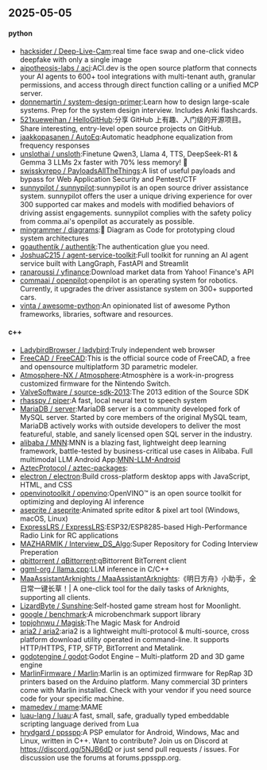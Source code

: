 ## 2025-05-05

#### python
* [hacksider / Deep-Live-Cam](https://github.com/hacksider/Deep-Live-Cam):real time face swap and one-click video deepfake with only a single image
* [aipotheosis-labs / aci](https://github.com/aipotheosis-labs/aci):ACI.dev is the open source platform that connects your AI agents to 600+ tool integrations with multi-tenant auth, granular permissions, and access through direct function calling or a unified MCP server.
* [donnemartin / system-design-primer](https://github.com/donnemartin/system-design-primer):Learn how to design large-scale systems. Prep for the system design interview. Includes Anki flashcards.
* [521xueweihan / HelloGitHub](https://github.com/521xueweihan/HelloGitHub):分享 GitHub 上有趣、入门级的开源项目。Share interesting, entry-level open source projects on GitHub.
* [jaakkopasanen / AutoEq](https://github.com/jaakkopasanen/AutoEq):Automatic headphone equalization from frequency responses
* [unslothai / unsloth](https://github.com/unslothai/unsloth):Finetune Qwen3, Llama 4, TTS, DeepSeek-R1 & Gemma 3 LLMs 2x faster with 70% less memory! 🦥
* [swisskyrepo / PayloadsAllTheThings](https://github.com/swisskyrepo/PayloadsAllTheThings):A list of useful payloads and bypass for Web Application Security and Pentest/CTF
* [sunnypilot / sunnypilot](https://github.com/sunnypilot/sunnypilot):sunnypilot is an open source driver assistance system. sunnypilot offers the user a unique driving experience for over 300 supported car makes and models with modified behaviors of driving assist engagements. sunnypilot complies with the safety policy from comma.ai's openpilot as accurately as possible.
* [mingrammer / diagrams](https://github.com/mingrammer/diagrams):🎨 Diagram as Code for prototyping cloud system architectures
* [goauthentik / authentik](https://github.com/goauthentik/authentik):The authentication glue you need.
* [JoshuaC215 / agent-service-toolkit](https://github.com/JoshuaC215/agent-service-toolkit):Full toolkit for running an AI agent service built with LangGraph, FastAPI and Streamlit
* [ranaroussi / yfinance](https://github.com/ranaroussi/yfinance):Download market data from Yahoo! Finance's API
* [commaai / openpilot](https://github.com/commaai/openpilot):openpilot is an operating system for robotics. Currently, it upgrades the driver assistance system on 300+ supported cars.
* [vinta / awesome-python](https://github.com/vinta/awesome-python):An opinionated list of awesome Python frameworks, libraries, software and resources.

#### c++
* [LadybirdBrowser / ladybird](https://github.com/LadybirdBrowser/ladybird):Truly independent web browser
* [FreeCAD / FreeCAD](https://github.com/FreeCAD/FreeCAD):This is the official source code of FreeCAD, a free and opensource multiplatform 3D parametric modeler.
* [Atmosphere-NX / Atmosphere](https://github.com/Atmosphere-NX/Atmosphere):Atmosphère is a work-in-progress customized firmware for the Nintendo Switch.
* [ValveSoftware / source-sdk-2013](https://github.com/ValveSoftware/source-sdk-2013):The 2013 edition of the Source SDK
* [rhasspy / piper](https://github.com/rhasspy/piper):A fast, local neural text to speech system
* [MariaDB / server](https://github.com/MariaDB/server):MariaDB server is a community developed fork of MySQL server. Started by core members of the original MySQL team, MariaDB actively works with outside developers to deliver the most featureful, stable, and sanely licensed open SQL server in the industry.
* [alibaba / MNN](https://github.com/alibaba/MNN):MNN is a blazing fast, lightweight deep learning framework, battle-tested by business-critical use cases in Alibaba. Full multimodal LLM Android App:[MNN-LLM-Android](./apps/Android/MnnLlmChat/README.md)
* [AztecProtocol / aztec-packages](https://github.com/AztecProtocol/aztec-packages):
* [electron / electron](https://github.com/electron/electron):Build cross-platform desktop apps with JavaScript, HTML, and CSS
* [openvinotoolkit / openvino](https://github.com/openvinotoolkit/openvino):OpenVINO™ is an open source toolkit for optimizing and deploying AI inference
* [aseprite / aseprite](https://github.com/aseprite/aseprite):Animated sprite editor & pixel art tool (Windows, macOS, Linux)
* [ExpressLRS / ExpressLRS](https://github.com/ExpressLRS/ExpressLRS):ESP32/ESP8285-based High-Performance Radio Link for RC applications
* [MAZHARMIK / Interview_DS_Algo](https://github.com/MAZHARMIK/Interview_DS_Algo):Super Repository for Coding Interview Preperation
* [qbittorrent / qBittorrent](https://github.com/qbittorrent/qBittorrent):qBittorrent BitTorrent client
* [ggml-org / llama.cpp](https://github.com/ggml-org/llama.cpp):LLM inference in C/C++
* [MaaAssistantArknights / MaaAssistantArknights](https://github.com/MaaAssistantArknights/MaaAssistantArknights):《明日方舟》小助手，全日常一键长草！| A one-click tool for the daily tasks of Arknights, supporting all clients.
* [LizardByte / Sunshine](https://github.com/LizardByte/Sunshine):Self-hosted game stream host for Moonlight.
* [google / benchmark](https://github.com/google/benchmark):A microbenchmark support library
* [topjohnwu / Magisk](https://github.com/topjohnwu/Magisk):The Magic Mask for Android
* [aria2 / aria2](https://github.com/aria2/aria2):aria2 is a lightweight multi-protocol & multi-source, cross platform download utility operated in command-line. It supports HTTP/HTTPS, FTP, SFTP, BitTorrent and Metalink.
* [godotengine / godot](https://github.com/godotengine/godot):Godot Engine – Multi-platform 2D and 3D game engine
* [MarlinFirmware / Marlin](https://github.com/MarlinFirmware/Marlin):Marlin is an optimized firmware for RepRap 3D printers based on the Arduino platform. Many commercial 3D printers come with Marlin installed. Check with your vendor if you need source code for your specific machine.
* [mamedev / mame](https://github.com/mamedev/mame):MAME
* [luau-lang / luau](https://github.com/luau-lang/luau):A fast, small, safe, gradually typed embeddable scripting language derived from Lua
* [hrydgard / ppsspp](https://github.com/hrydgard/ppsspp):A PSP emulator for Android, Windows, Mac and Linux, written in C++. Want to contribute? Join us on Discord at https://discord.gg/5NJB6dD or just send pull requests / issues. For discussion use the forums at forums.ppsspp.org.
